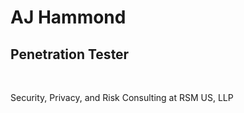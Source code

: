 <h1>AJ Hammond</h1>
<h2>Penetration Tester</h2>

<br>
<p>Security, Privacy, and Risk Consulting at RSM US, LLP</p>
